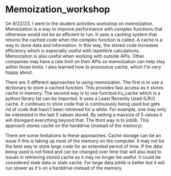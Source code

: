 # Memoization_workshop

On 9/22/23, I went to the student activities workshop on memoization. Memoization is a way to improve performance with complex functions that otherwise would not be as efficient to run. It uses a caching system that returns the cached code when the complex function is called. A cache is a way to store data and information. In this way, the stored code increases efficiency which is especially useful with repetitive calculations. Memoization is also useful when working with outside APIs. Other companies may have a rate limit on their APIs so memoization can help stay within those limits. I also learned how to pronounce cache, which I'm very happy about.

There are 3 different approaches to using memoizaton. The first is to use a dictionary to store a cached function. This provides fast access as it stores cache in memory. The second way is to use functool.lru_cache which is a python library tat can be imported. It uses a Least Recently Used (LRU) cache. It continues to store code that is continuously being used but gets rid of code that hasn't been retrieved for a while. For example, one may only be interested in the last 5 values stored. By setting a maxsize of 5 values it will disregard everything beyond that. The third way is to joblib. This approach stores cache on the harddrive (instead of the memory).

There are some limitations to these approaches. Cache storage can be an issue if this is taking up most of the memory on the computer. It may not be the best way to store large code for an extended period of time. If the data being used is not fixed and can be changed over time that will also lead to issues in retrieving stored cache as it may no longer be useful. It could be considered stale data or stale cache. For large data joblib is better but it will run slower as it's on a harddrive instead of the memory.
